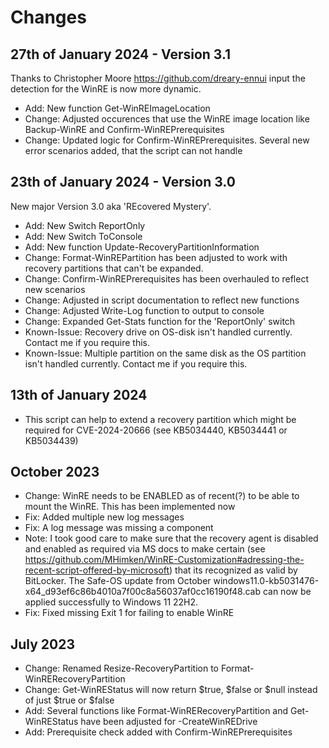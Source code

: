 # Changes

## 27th of January 2024 - Version 3.1

Thanks to Christopher Moore <https://github.com/dreary-ennui> input the detection for the WinRE is now more dynamic.

- Add: New function Get-WinREImageLocation
- Change: Adjusted occurences that use the WinRE image location like Backup-WinRE and Confirm-WinREPrerequisites
- Change: Updated logic for Confirm-WinREPrerequisites. Several new error scenarios added, that the script can not handle

## 23th of January 2024 - Version 3.0

New major Version 3.0 aka 'REcovered Mystery'.

- Add: New Switch ReportOnly
- Add: New Switch ToConsole
- Add: New function Update-RecoveryPartitionInformation
- Change: Format-WinREPartition has been adjusted to work with recovery partitions that can't be expanded.
- Change: Confirm-WinREPrerequisites has been overhauled to reflect new scenarios
- Change: Adjusted in script documentation to reflect new functions
- Change: Adjusted Write-Log function to output to console
- Change: Expanded Get-Stats function for the 'ReportOnly' switch
- Known-Issue: Recovery drive on OS-disk isn't handled currently. Contact me if you require this.
- Known-Issue: Multiple partition on the same disk as the OS partition isn't handled currently. Contact me if you require this.

## 13th of January 2024

- This script can help to extend a recovery partition which might be required for CVE-2024-20666 (see KB5034440, KB5034441 or KB5034439)

## October 2023

- Change: WinRE needs to be ENABLED as of recent(?) to be able to mount the WinRE. This has been implemented now
- Fix: Added multiple new log messages
- Fix: A log message was missing a component
- Note: I took good care to make sure that the recovery agent is disabled and enabled as required via MS docs to make certain (see <https://github.com/MHimken/WinRE-Customization#adressing-the-recent-script-offered-by-microsoft>)
    that its recognized as valid by BitLocker. The Safe-OS update from October windows11.0-kb5031476-x64_d93ef6c86b4010a7f00c8a56037af0cc16190f48.cab
    can now be applied successfully to Windows 11 22H2.
- Fix: Fixed missing Exit 1 for failing to enable WinRE

## July 2023

- Change: Renamed Resize-RecoveryPartition to Format-WinRERecoveryPartition
- Change: Get-WinREStatus will now return $true, $false or $null instead of just $true or $false
- Add: Several functions like Format-WinRERecoveryPartition and Get-WinREStatus have been adjusted for -CreateWinREDrive
- Add: Prerequisite check added with Confirm-WinREPrerequisites
